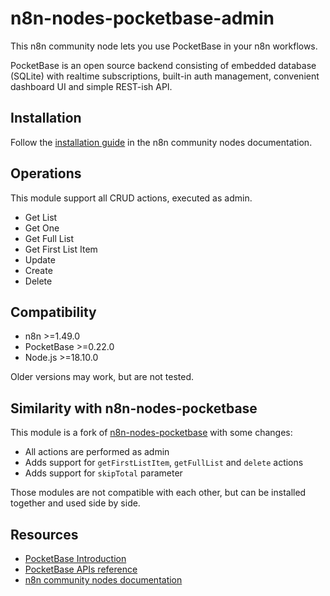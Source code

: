 # n8n-nodes-pocketbase-admin

This n8n community node lets you use PocketBase in your n8n workflows.

PocketBase is an open source backend consisting of embedded database (SQLite) with realtime subscriptions, built-in auth management, convenient dashboard UI and simple REST-ish API.

## Installation

Follow the [installation guide](https://docs.n8n.io/integrations/community-nodes/installation/) in the n8n community nodes documentation.

## Operations

This module support all CRUD actions, executed as admin.

- Get List
- Get One
- Get Full List
- Get First List Item
- Update
- Create
- Delete

## Compatibility

- n8n >=1.49.0
- PocketBase >=0.22.0
- Node.js >=18.10.0

Older versions may work, but are not tested.

## Similarity with n8n-nodes-pocketbase

This module is a fork of [n8n-nodes-pocketbase](https://github.com/TheFehr/n8n-nodes-pocketbase) with some changes:

- All actions are performed as admin
- Adds support for `getFirstListItem`, `getFullList` and `delete` actions
- Adds support for `skipTotal` parameter

Those modules are not compatible with each other, but can be installed together and used side by side.

## Resources

- [PocketBase Introduction](https://pocketbase.io/docs/)
- [PocketBase APIs reference](https://pocketbase.io/docs/api-records/)
- [n8n community nodes documentation](https://docs.n8n.io/integrations/community-nodes/)
